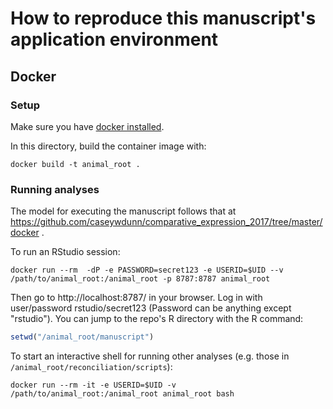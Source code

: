 # How to reproduce this manuscript's application environment

## Docker

### Setup

Make sure you have [docker installed](https://docs.docker.com/install/#supported-platforms).

In this directory, build the container image with:

```
docker build -t animal_root .
```

### Running analyses

The model for executing the manuscript follows that at
https://github.com/caseywdunn/comparative_expression_2017/tree/master/docker .

To run an RStudio session:

```
docker run --rm  -dP -e PASSWORD=secret123 -e USERID=$UID --v /path/to/animal_root:/animal_root -p 8787:8787 animal_root
```

Then go to http://localhost:8787/ in your browser. Log in with user/password rstudio/secret123 (Password can be anything except "rstudio"). You can jump to the repo's R directory with the R command:

``` R
setwd("/animal_root/manuscript")
```

To start an interactive shell for running other analyses (e.g. those in `/animal_root/reconciliation/scripts`):

```
docker run --rm -it -e USERID=$UID -v /path/to/animal_root:/animal_root animal_root bash
```